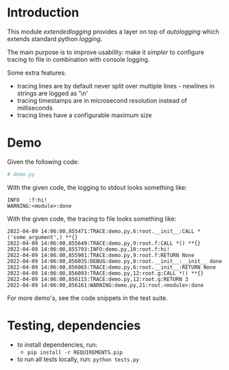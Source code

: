 # Introduction

This module *extendedlogging* provides a layer on top of *autologging* which extends standard python *logging*.

The main purpose is to improve usability: make it *simpler* to configure tracing to file in combination with console logging.

Some extra features:
* tracing lines are by default never split over multiple lines - newlines in strings are logged as '\n'
* tracing timestamps are in microsecond resolution instead of milliseconds
* tracing lines have a configurable maximum size

# Demo

Given the following code:
```rb
# demo.py
```

With the given code, the logging to stdout looks something like:
```
INFO   :f:hi!
WARNING:<module>:done
```

With the given code, the tracing to file looks something like:
```
2022-04-09 14:06:00,855471:TRACE:demo.py,6:root.__init__:CALL *('some_argument',) **{}
2022-04-09 14:06:00,855649:TRACE:demo.py,9:root.f:CALL *() **{}
2022-04-09 14:06:00,855793:INFO:demo.py,10:root.f:hi!
2022-04-09 14:06:00,855901:TRACE:demo.py,9:root.f:RETURN None
2022-04-09 14:06:00,856035:DEBUG:demo.py,8:root.__init__:__init__ done
2022-04-09 14:06:00,856065:TRACE:demo.py,6:root.__init__:RETURN None
2022-04-09 14:06:00,856093:TRACE:demo.py,12:root.g:CALL *() **{}
2022-04-09 14:06:00,856115:TRACE:demo.py,12:root.g:RETURN 3
2022-04-09 14:06:00,856161:WARNING:demo.py,21:root.<module>:done
```

For more demo's, see the code snippets in the test suite.

# Testing, dependencies

* to install dependencies, run: 
  * `pip install -r REQUIREMENTS.pip`
* to run all tests locally, run: `python tests.py` 


